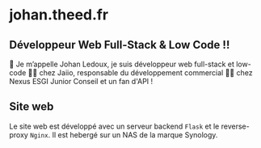 # johan.theed.fr

## Développeur Web Full-Stack & Low Code !!

👋 Je m’appelle Johan Ledoux, je suis développeur web full-stack et low-code 👨‍💻 chez Jaiio, responsable du développement commercial 👨‍💼 chez Nexus ESGI Junior Conseil et un fan d'API !

## Site web

Le site web est développé avec un serveur backend `Flask` et le reverse-proxy `Nginx`. Il est hebergé sur un NAS de la marque Synology.